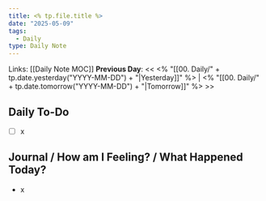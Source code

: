 ```yaml
---
title: <% tp.file.title %>
date: "2025-05-09"
tags:
  - Daily
type: Daily Note
---
```


Links: [[Daily Note MOC]]
**Previous Day**: << <% "[[00. Daily/" + tp.date.yesterday("YYYY-MM-DD") + "|Yesterday]]" %> | <% "[[00. Daily/" + tp.date.tomorrow("YYYY-MM-DD") + "|Tomorrow]]" %> >>

## Daily To-Do
- [ ] x
## Journal / How am I Feeling? / What Happened Today?
- x